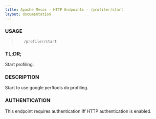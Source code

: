 ```yaml
---
title: Apache Mesos - HTTP Endpoints - /profiler/start
layout: documentation
---
```

<!--- This is an automatically generated file. DO NOT EDIT! --->

### USAGE ###
>        /profiler/start

### TL;DR; ###
Start profiling.

### DESCRIPTION ###
Start to use google perftools do profiling.


### AUTHENTICATION ###
This endpoint requires authentication iff HTTP authentication is
enabled.
